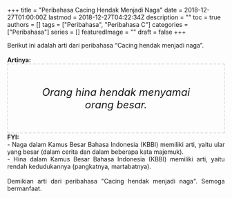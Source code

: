 +++
title = "Peribahasa Cacing Hendak Menjadi Naga"
date = 2018-12-27T01:00:00Z
lastmod = 2018-12-27T04:22:34Z
description = ""
toc = true
authors = []
tags = ["Peribahasa", "Peribahasa C"]
categories = ["Peribahasa"]
series = []
featuredImage = ""
draft = false
+++

<div dir="ltr" style="text-align: left;" trbidi="on"><div style="text-align: justify;">Berikut ini adalah arti dari peribahasa “Cacing hendak menjadi naga”.</div><br /><div style="text-align: justify;"><b>Artinya:</b></div><div style="border: 2px dashed #ddd; font-size: 24px; height: auto; margin: 0 auto; padding: 50px; text-align: center; width: auto;"><i>Orang hina hendak menyamai orang besar.</i></div><div style="text-align: justify;"><b>FYI:</b><br />- Naga dalam Kamus Besar Bahasa Indonesia (KBBI) memiliki arti, yaitu ular yang besar (dalam cerita dan dalam beberapa kata majemuk).<br />- Hina dalam Kamus Besar Bahasa Indonesia (KBBI) memiliki arti, yaitu rendah kedudukannya (pangkatnya, martabatnya).</div><br /><div style="text-align: justify;">Demikian arti dari peribahasa "Cacing hendak menjadi naga". Semoga bermanfaat. </div></div>
